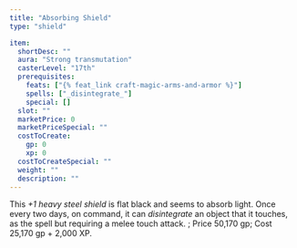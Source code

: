 ```yaml
---
title: "Absorbing Shield"
type: "shield"

item:
  shortDesc: ""
  aura: "Strong transmutation"
  casterLevel: "17th"
  prerequisites:
    feats: ["{% feat_link craft-magic-arms-and-armor %}"]
    spells: ["_disintegrate_"]
    special: []
  slot: ""
  marketPrice: 0
  marketPriceSpecial: ""
  costToCreate:
    gp: 0
    xp: 0
  costToCreateSpecial: ""
  weight: ""
  description: ""
---
```

This _+1 heavy steel shield_ is flat black and seems to absorb light. Once every two days, on command, it can _disintegrate_ an object that it touches, as the spell but requiring a melee touch attack.
; Price 50,170 gp; Cost 25,170 gp + 2,000 XP.

